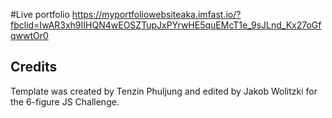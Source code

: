 #Live portfolio
https://myportfoliowebsiteaka.imfast.io/?fbclid=IwAR3xh9IIHQN4wEOSZTupJxPYrwHE5quEMcT1e_9sJLnd_Kx27oGfqwwtOr0

## Credits
Template was created by Tenzin Phuljung and edited by Jakob Wolitzki for the 6-figure JS Challenge.
